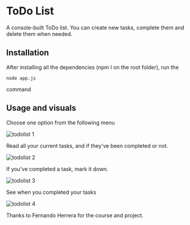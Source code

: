 # ToDo List

A console-built ToDo list. You can create new tasks, complete them and delete them when needed.

## Installation

After installing all the dependencies (npm I on the root folder), run the

```
node app.js
```

command

## Usage and visuals

Choose one option from the following menu

![todolist 1](https://user-images.githubusercontent.com/78836036/234404584-73a1593a-df09-4e27-94f5-c9bb1c9c39fa.png)

Read all your current tasks, and if they've been completed or not.

![todolist 2](https://user-images.githubusercontent.com/78836036/234404875-7dec4157-becb-4d8c-b8ea-a2860d8048df.png)

If you've completed a task, mark it down.

![todolist 3](https://user-images.githubusercontent.com/78836036/234404984-482cf8df-6716-48f6-a547-929de1a929a9.png)

See when you completed your tasks

![todolist 4](https://user-images.githubusercontent.com/78836036/234405078-d07aa920-1466-4408-934a-5327016c697b.png)


Thanks to Fernando Herrera for the course and project.
